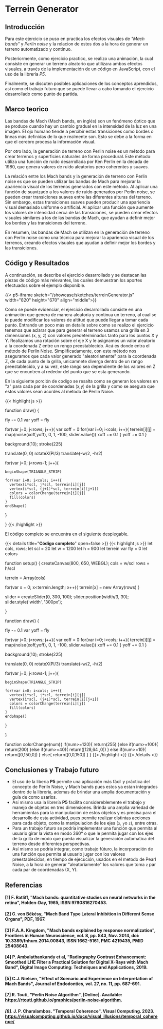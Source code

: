 # Terrein Generator



## Introducción 

Para este ejercicio se puso en practica los efectos visuales de *"Mach bands"* y *Perlin noise* y la relacion de estos dos a la hora de generar un terreno automatizado y continuo. 

Posteriormente, como ejercicio practico, se realizo una animación, la cual consiste en generar un terreno aleatorio que utilizara ambos efectos visuales, a través de la implementación de un código en JavaScript, con el uso de la libreria *P5*.

Finalmente, se discuten posibles aplicaciones de los conceptos aprendidos, así
como el trabajo futuro que se puede llevar a cabo tomando el ejercicio desarrollado
como punto de partida.


## Marco teorico 

Las bandas de Mach (Mach bands, en inglés) son un fenómeno óptico que se produce cuando hay un cambio gradual en la intensidad de la luz en una imagen. El ojo humano tiende a percibir estas transiciones como bordes o líneas más definidas de lo que realmente son. Esto se debe a la forma en que el cerebro procesa la información visual.

Por otro lado, la generación de terreno con Perlin noise es un método para crear terrenos y superficies naturales de forma procedural. Este método utiliza una función de ruido desarrollada por Ken Perlin en la década de 1980, que genera valores de ruido aleatorios pero coherentes y suaves.

La relación entre los Mach bands y la generación de terreno con Perlin noise es que se pueden utilizar las bandas de Mach para mejorar la apariencia visual de los terrenos generados con este método. Al aplicar una función de suavizado a los valores de ruido generados por Perlin noise, se pueden crear transiciones suaves entre las diferentes alturas del terreno. Sin embargo, estas transiciones suaves pueden producir una apariencia visual demasiado uniforme o artificial. Al aplicar una función que aumente los valores de intensidad cerca de las transiciones, se pueden crear efectos visuales similares a los de las bandas de Mach, que ayudan a definir mejor los bordes y las transiciones del terreno.

En resumen, las bandas de Mach se utilizan en la generación de terreno con Perlin noise como una técnica para mejorar la apariencia visual de los terrenos, creando efectos visuales que ayudan a definir mejor los bordes y las transiciones.


## Código y Resultados

A continuación, se describe el ejercicio desarrollado y se destacan las piezas de código más relevantes, las cuales demuestran los aportes efectuados sobre el ejemplo disponible.


{{< p5-iframe sketch="/showcase/sketches/terreinGenerator.js" width="820" height="670" align="middle">}}

Como se puede evidenciar, el ejercicio desarrollado consiste en una animación que genera de manera aleatoria y continua un terreno, al cual se le puede modificar los valores de altitud que puede llegar a tomar cada punto. Entrando un poco más en detalle sobre como se realizo el ejercicio tenemos que aclarar que para generar el terreno usamos una grilla en 3 dimensiones (x, y, z) con valores predeterminados tanto para los puntos X y Y. Realizamos una rotación sobre el eje X y le asignamos un valor aleatorio a la coordenada Z entre un rengo preestablecido. Acá es donde entra el método de Perlin Noise. Simplificadamente, con este método nos aseguramos que cada valor generado "aleatoriamente" para la coordenada Z, de cada punto de la grilla, unicamnete diverga dentro de un rango preestablecido, y a su vez, este rango sea dependiente de los valores en Z que se encuntren al rededor del punto que se esta generando. 

En la siguiente porción de codigo se resalta como se generan los valores en "z" para cada par de coordenadas (x,y) de la grilla y como se asegura que estos valores sean acordes al metodo de Perlin Noise.
 

{{< highlight js >}}

function draw() {
  
  fly -= 0.1
  var yoff = fly
  
  for(var j=0; j<rows; j++){
    var xoff = 0
    for(var i=0; i<cols; i++){
      terrein[i][j] = map(noise(xoff,yoff), 0, 1, -100, slider.value())
      xoff += 0.1
    }
    yoff += 0.1
  }
  
  background(10);
  stroke(225)
  
  
  
  
  translate(0, 0)
  rotateX(PI/3)
  translate(-w/2, -h/2)
  
  for(var j=0; j<rows-1; j++){
    
    beginShape(TRIANGLE_STRIP)
    
    for(var i=0; i<cols; i++){
      vertex(i*scl, j*scl, terrein[i][j])
      vertex(i*scl, (j+1)*scl, terrein[i][j+1])
      colors = colorChange(terrein[i][j])
      fill(colors)
    }
    endShape()
  }
  
  
}
{{< /highlight >}}

El código completo se encuentra en el siguiente desplegable.

{{< details title="**Código completo**" open=false >}}
{{< highlight js >}}
let cols, rows;
let scl = 20
let w = 1200
let h = 900
let terrein
var fly = 0
let colors

function setup() {
  createCanvas(800, 650, WEBGL);
  cols = w/scl
  rows = h/scl
  
  terrein = Array(cols)
  
  for(var x = 0; x<terrein.length; x++){
    terrein[x] = new Array(rows)
  }
  
  slider = createSlider(0, 300, 100);
  slider.position(width/3, 30);
  slider.style('width', '300px');
  
}

function draw() {
  
  fly -= 0.1
  var yoff = fly
  
  for(var j=0; j<rows; j++){
    var xoff = 0
    for(var i=0; i<cols; i++){
      terrein[i][j] = map(noise(xoff,yoff), 0, 1, -100, slider.value())
      xoff += 0.1
    }
    yoff += 0.1
  }
  
  background(10);
  stroke(225)
  
  
  
  
  translate(0, 0)
  rotateX(PI/3)
  translate(-w/2, -h/2)
  
  for(var j=0; j<rows-1; j++){
    
    beginShape(TRIANGLE_STRIP)
    
    for(var i=0; i<cols; i++){
      vertex(i*scl, j*scl, terrein[i][j])
      vertex(i*scl, (j+1)*scl, terrein[i][j+1])
      colors = colorChange(terrein[i][j])
      fill(colors)
    }
    endShape()
  }
  
  
}

function colorChange(num){
  if(num>=120){
      return(255)
  }else if(num>=100){
    return(200)
  }else if(num>=40){
    return([128,64 ,0])
  }
  else if(num>=10){
    return([0,150,0])
  }
  else{
    return([0,0,150])
  }
}
{{< /highlight >}} {{< /details >}}


## Conclusiones y Trabajo futuro

- El uso de la libería **P5** permite una aplicación más fácil y práctica del concepto de Periln Noise, y Mach bands pues estos ya estan integrados dentro de la libreria, ademas de brindar una amplia documentación y guía de como usarlos.
- Así mismo usa la librería **P5** facilita considereblemente el trabajo y manejo de objetos en tres dimensiones. Brinda una amplia variedad de herramientas para la manipulación de estos objetos y es precisa para el desarrollo de esta actividad, pues permite realizar distintas acciones para cada objeto, como la manipulacion de los ejes (`x`, `y`o `z`), entre otras.  
- Para un trabajo futuro se podría implementar una función que permita al usuario girar la vista en modo 360° o que le permita jugar con los ejes de la grilla de modo que pueda visualizar la generación automatica del terreno desde diferentes perspectivas.
- Así mismo se podria integrar, como trabajo fúturo, la incorporación de una función que permita al usuario jugar con los valores preestablecidos, en tiempo de ejecución, usados en el metodo de Pearl Noise, a la hora de generar "aleatoriamente" los valores que toma `z` par cada par de coordenadas (X, Y). 

## Referencias
#### [1] F. Ratliff, "Mach bands: quantitative studies on neural networks in the retina", Holden-Day, 1965, ISBN 9780816270453.

#### [2] G. von Békésy, "Mach Band Type Lateral Inhibition in Different Sense Organs", PDF, 1967.

#### [3] F.A.A. Kingdom, "Mach bands explained by response normalization", Frontiers in Human Neuroscience, vol. 8, pp. 843, Nov. 2014, doi: 10.3389/fnhum.2014.00843, ISSN 1662-5161, PMC 4219435, PMID 25408643.

#### [4] P. Ambalathankandy et al, "Radiography Contrast Enhancement: Smoothed LHE Filter a Practical Solution for Digital X-Rays with Mach Band", Digital Image Computing: Techniques and Applications, 2019.

#### [5] C.J. Nielsen, "Effect of Scenario and Experience on Interpretation of Mach Bands", Journal of Endodontics, vol. 27, no. 11, pp. 687-691.

#### [7] R. Touti, "Perlin Noise Algorithm", [Online]. Available: https://rtouti.github.io/graphics/perlin-noise-algorithm.
#### *[8]*. J. P. Charalambos. "Temporal Coherence". Visual Computing. 2023. <https://visualcomputing.github.io/docs/visual_illusions/temporal_coherence/>


